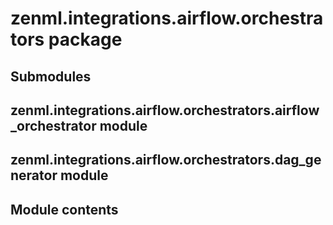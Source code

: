 # zenml.integrations.airflow.orchestrators package

## Submodules

## zenml.integrations.airflow.orchestrators.airflow_orchestrator module

## zenml.integrations.airflow.orchestrators.dag_generator module

## Module contents

